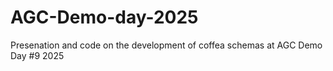 # AGC-Demo-day-2025
Presenation and code on the development of coffea schemas at AGC Demo Day #9 2025
